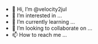 - 👋 Hi, I’m @velocity2jul
- 👀 I’m interested in ...
- 🌱 I’m currently learning ...
- 💞️ I’m looking to collaborate on ...
- 📫 How to reach me ...

<!---
velocity2jul/velocity2jul is a ✨ special ✨ repository because its `README.md` (this file) appears on your GitHub profile.
You can click the Preview link to take a look at your changes.
--->

